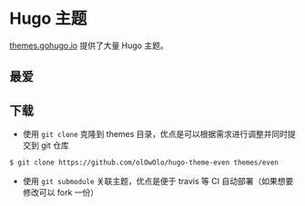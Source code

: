 # Hugo 主题

[themes.gohugo.io](https://themes.gohugo.io) 提供了大量 Hugo 主题。

## 最爱

## 下载

* 使用 `git clone` 克隆到 themes 目录，优点是可以根据需求进行调整并同时提交到 git 仓库

```sh
$ git clone https://github.com/olOwOlo/hugo-theme-even themes/even
```

* 使用 `git submodule` 关联主题，优点是便于 travis 等 CI 自动部署（如果想要修改可以 fork 一份）